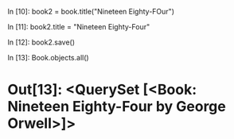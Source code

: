 In [10]: book2 = book.title("Nineteen Eighty-FOur")

In [11]: book2.title = "Nineteen Eighty-Four"

In [12]: book2.save()

In [13]: Book.objects.all()
# Out[13]: <QuerySet [<Book: Nineteen Eighty-Four by George Orwell>]>
